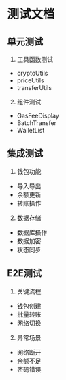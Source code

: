 # 测试文档

## 单元测试
1. 工具函数测试
- cryptoUtils
- priceUtils
- transferUtils

2. 组件测试
- GasFeeDisplay
- BatchTransfer
- WalletList

## 集成测试
1. 钱包功能
- 导入导出
- 余额更新
- 转账操作

2. 数据存储
- 数据库操作
- 数据加密
- 状态同步

## E2E测试
1. 关键流程
- 钱包创建
- 批量转账
- 网络切换

2. 异常场景
- 网络断开
- 余额不足
- 密码错误